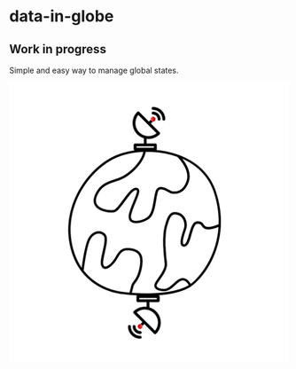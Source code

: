 # data-in-globe

## Work in progress

Simple and easy way to manage global states.


![logo](./logo.png)
